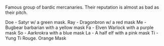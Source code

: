 Famous group of bardic mercanaries. Their reputation is almost as bad as their pitch.

Doe - Satyr w/ a green mask. 
Ray - Dragonbron w/ a red mask
Me - Bugbear barbarian with a yellow mask
Fa - Elven Warlock with a purple mask
So - Aarkrokra with a blue mask
La - A half elf with a pink mask
Ti - Yung Ti Rouge. Orange Mask